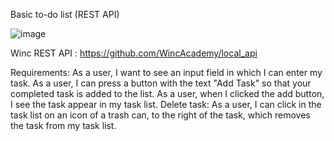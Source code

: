 Basic to-do list (REST API)

![image](https://user-images.githubusercontent.com/102415578/226106194-e17b0287-7efe-4c9a-a4b0-f72f92ab233d.png)

Winc REST API : https://github.com/WincAcademy/local_api

Requirements:
As a user, I want to see an input field in which I can enter my task.
As a user, I can press a button with the text "Add Task" so that your completed task is added to the list.
As a user, when I clicked the add button, I see the task appear in my task list.
Delete task: As a user, I can click in the task list on an icon of a trash can, to the right of the task, which removes the task from my task list.
